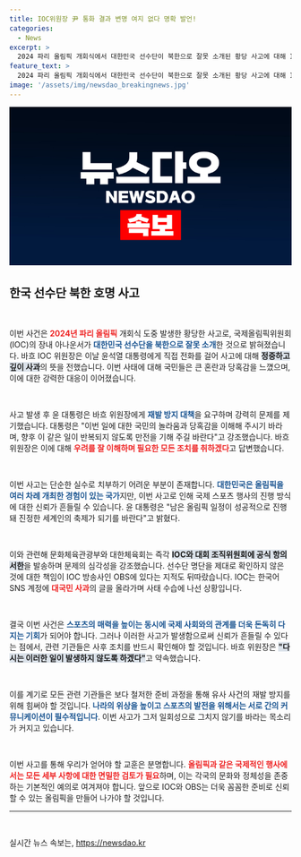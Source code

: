 ```yaml
---
title: IOC위원장 尹 통화 결과 변명 여지 없다 명확 발언!
categories:
  - News
excerpt: >
  2024 파리 올림픽 개회식에서 대한민국 선수단이 북한으로 잘못 소개된 황당 사고에 대해 IOC 바흐 위원장이 윤 대통령에게 직접 사과했습니다. 윤 대통령은 이 사고에 유감을 표명하며 재발 방지를 강력히 요청했습니다.
feature_text: >
  2024 파리 올림픽 개회식에서 대한민국 선수단이 북한으로 잘못 소개된 황당 사고에 대해 IOC 바흐 위원장이 윤 대통령에게 직접 사과했습니다. 윤 대통령은 이 사고에 유감을 표명하며 재발 방지를 강력히 요청했습니다.
image: '/assets/img/newsdao_breakingnews.jpg'
---
```


<p><img src="/assets/img/newsdao_breakingnews.jpg" alt="ranknews 속보" /></p>

<h2 data-ke-size="size26">한국 선수단 북한 호명 사고</h2>

<p data-ke-size="size16">&nbsp;</p>

<p>이번 사건은 <b><span style="color: #ee2323;">2024년 파리 올림픽</span></b> 개회식 도중 발생한 황당한 사고로, 국제올림픽위원회(IOC)의 장내 아나운서가 <b><span style="color: #1a5490;">대한민국 선수단을 북한으로 잘못 소개</span></b>한 것으로 밝혀졌습니다. 바흐 IOC 위원장은 이날 윤석열 대통령에게 직접 전화를 걸어 사고에 대해 <b><span style="background-color: #21538527;">정중하고 깊이 사과</span></b>의 뜻을 전했습니다. 이번 사태에 대해 국민들은 큰 혼란과 당혹감을 느꼈으며, 이에 대한 강력한 대응이 이어졌습니다. </p>

<p data-ke-size="size16">&nbsp;</p>

<p>사고 발생 후 윤 대통령은 바흐 위원장에게 <b><span style="color: #1a5490;">재발 방지 대책</span></b>을 요구하며 강력히 문제를 제기했습니다. 대통령은 "이번 일에 대한 국민의 놀라움과 당혹감을 이해해 주시기 바라며, 향후 이 같은 일이 반복되지 않도록 만전을 기해 주길 바란다"고 강조했습니다. 바흐 위원장은 이에 대해 <b><span style="color: #ee2323;">우려를 잘 이해하며 필요한 모든 조치를 취하겠다</span></b>고 답변했습니다. </p>

<p data-ke-size="size16">&nbsp;</p>

<p>이번 사고는 단순한 실수로 치부하기 어려운 부분이 존재합니다. <b><span style="color: #1a5490;">대한민국은 올림픽을 여러 차례 개최한 경험이 있는 국가</span></b>지만, 이번 사고로 인해 국제 스포츠 행사의 진행 방식에 대한 신뢰가 흔들릴 수 있습니다. 윤 대통령은 "남은 올림픽 일정이 성공적으로 진행돼 진정한 세계인의 축제가 되기를 바란다"고 밝혔다. </p>

<p data-ke-size="size16">&nbsp;</p>

<p>이와 관련해 문화체육관광부와 대한체육회는 즉각 <b><span style="background-color: #21538527;">IOC와 대회 조직위원회에 공식 항의 서한</span></b>을 발송하며 문제의 심각성을 강조했습니다. 선수단 명단을 제대로 확인하지 않은 것에 대한 책임이 IOC 방송사인 OBS에 있다는 지적도 뒤따랐습니다. IOC는 한국어 SNS 계정에 <b><span style="color: #ee2323;">대국민 사과</span></b>의 글을 올라가며 사태 수습에 나선 상황입니다.</p>

<p data-ke-size="size16">&nbsp;</p>

<p>결국 이번 사건은 <b><span style="color: #1a5490;">스포츠의 매력을 높이는 동시에 국제 사회와의 관계를 더욱 돈독히 다지는 기회</span></b>가 되어야 합니다. 그러나 이러한 사고가 발생함으로써 신뢰가 흔들릴 수 있다는 점에서, 관련 기관들은 사후 조치를 반드시 확인해야 할 것입니다. 바흐 위원장은 <b><span style="background-color: #21538527;">"다시는 이러한 일이 발생하지 않도록 하겠다"</span></b>고 약속했습니다. </p>

<p data-ke-size="size16">&nbsp;</p>

<p>이를 계기로 모든 관련 기관들은 보다 철저한 준비 과정을 통해 유사 사건의 재발 방지를 위해 힘써야 할 것입니다. <b><span style="color: #1a5490;">나라의 위상을 높이고 스포츠의 발전을 위해서는 서로 간의 커뮤니케이션이 필수적입니다</span></b>. 이번 사고가 그저 일회성으로 그치지 않기를 바라는 목소리가 커지고 있습니다. </p>

<p data-ke-size="size16">&nbsp;</p> 

<p>이번 사고를 통해 우리가 얻어야 할 교훈은 분명합니다. <b><span style="color: #ee2323;">올림픽과 같은 국제적인 행사에서는 모든 세부 사항에 대한 면밀한 검토가 필요</span></b>하며, 이는 각국의 문화와 정체성을 존중하는 기본적인 예의로 여겨져야 합니다. 앞으로 IOC와 OBS는 더욱 꼼꼼한 준비로 신뢰할 수 있는 올림픽을 만들어 나가야 할 것입니다. </p>

<hr>

<p data-ke-size="size16">&nbsp;</p>
실시간 뉴스 속보는, <a href="https://newsdao.kr" rel="dofollow">https://newsdao.kr</a>


